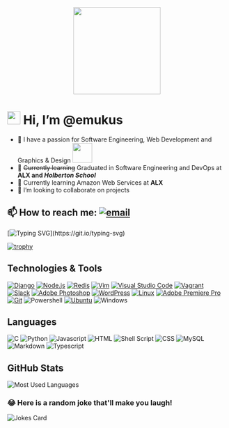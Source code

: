 <div id="header" align="center">
  <img src="https://media.giphy.com/media/jdPMeyv9rn0hZHh8n9/giphy.gif" width="200"/>
</div>

# <img src="https://media.giphy.com/media/hvRJCLFzcasrR4ia7z/giphy.gif" width="30px"/> Hi, I’m @emukus

- 👀 I have a passion for Software Engineering, Web Development and Graphics & Design <img src="https://media.giphy.com/media/WUlplcMpOCEmTGBtBW/giphy.gif" width="45">
- 🌴 ~~Currently learning~~ Graduated in Software Engineering and DevOps at **ALX and _Holberton School_**
- 🌱 Currently learning Amazon Web Services at **ALX**
- 💞️ I’m looking to collaborate on projects
## 📫 How to reach me: [![email](https://img.shields.io/badge/Gmail-D14836?style=for-the-badge&logo=gmail&logoColor=white)](mailto:mukuna.eugene@gmail.com)

[![Typing SVG](https://readme-typing-svg.herokuapp.com/?lines=Software+Engineering;Web+Development;Code+Testing;Graphic+Design;)](https://git.io/typing-svg)

[![trophy](https://github-profile-trophy.vercel.app/?username=emukus&theme=onedark&rank=SSS,SS,S,AAA,AA,A,B&margin-w=15)](https://github.com/ryo-ma/github-profile-trophy)

## Technologies & Tools
[![Django](https://img.shields.io/badge/Django-092E20?style=for-the-badge&logo=django&logoColor=white)](https://www.djangoproject.com/ "Django")
[![Node.js](https://img.shields.io/badge/Node.js-43853D?style=for-the-badge&logo=node.js&logoColor=white)](https://nodejs.org/en "Nodejs")
[![Redis](https://img.shields.io/badge/redis-%23DD0031.svg?&style=for-the-badge&logo=redis&logoColor=white)](https://redis.io/ "Redis")
[![Vim](https://img.shields.io/badge/VIM-%2311AB00.svg?style=for-the-badge&logo=vim&logoColor=white)](https://www.vim.org/ "Vim")
[![Visual Studio Code](https://img.shields.io/badge/Visual%20Studio%20Code-0078d7.svg?style=for-the-badge&logo=visual-studio-code&logoColor=white)](https://code.visualstudio.com/ "VS Code")
[![Vagrant](https://img.shields.io/badge/vagrant-%231563FF.svg?style=for-the-badge&logo=vagrant&logoColor=white)](https://vagrantup.com/ "Vagrant")
[![Slack](https://img.shields.io/badge/Slack-4A154B?style=for-the-badge&logo=slack&logoColor=white)](https://www.slack.com/ "Slack")
[![Adobe Photoshop](https://img.shields.io/badge/adobe%20photoshop-%2331A8FF.svg?style=for-the-badge&logo=adobe%20photoshop&logoColor=white)](https://www.photoshop.com/ "Photoshop")
[![WordPress](https://img.shields.io/badge/WordPress-%23117AC9.svg?style=for-the-badge&logo=WordPress&logoColor=white)](https://wordpress.com/website-builder/ "WordPress")
[![Linux](https://img.shields.io/badge/Linux-FCC624?style=for-the-badge&logo=linux&logoColor=black)](https://www.linux.org/ "Linux")
[![Adobe Premiere Pro](https://img.shields.io/badge/Adobe%20Premiere%20Pro-9999FF.svg?style=for-the-badge&logo=Adobe%20Premiere%20Pro&logoColor=white)](https://www.adobe.com/products/premiere.html "Premiere Pro")[![Git](https://img.shields.io/badge/git-%23F05033.svg?style=for-the-badge&logo=git&logoColor=white)](https://git-scm.com/ "Git")
![Powershell](https://img.shields.io/badge/Powershell-2CA5E0?style=for-the-badge&logo=powershell&logoColor=white)
[![Ubuntu](https://img.shields.io/badge/Ubuntu-E95420?style=for-the-badge&logo=ubuntu&logoColor=white)](https://ubuntu.com/ "Ubuntu")
![Windows](https://img.shields.io/badge/Windows-0078D6?style=for-the-badge&logo=windows&logoColor=white)

## Languages
![C](https://img.shields.io/badge/c-%2300599C.svg?style=for-the-badge&logo=c&logoColor=white)
![Python](https://img.shields.io/badge/python-3670A0?style=for-the-badge&logo=python&logoColor=ffdd54)
![Javascript](https://img.shields.io/badge/JavaScript-F7DF1E?style=for-the-badge&logo=javascript&logoColor=black)
![HTML](https://img.shields.io/badge/HTML-239120?style=for-the-badge&logo=html5&logoColor=white)
![Shell Script](https://img.shields.io/badge/shell_script-%23121011.svg?style=for-the-badge&logo=gnu-bash&logoColor=white)
![CSS](https://img.shields.io/badge/CSS-239120?&style=for-the-badge&logo=css3&logoColor=white)
![MySQL](https://img.shields.io/badge/MySQL-00000F?style=for-the-badge&logo=mysql&logoColor=white)
![Markdown](https://img.shields.io/badge/Markdown-000000?style=for-the-badge&logo=markdown&logoColor=white)
![Typescript](https://img.shields.io/badge/TypeScript-007ACC?style=for-the-badge&logo=typescript&logoColor=white)

## GitHub Stats
![Most Used Languages](https://github-readme-stats.vercel.app/api/top-langs/?username=emukus&theme=blue-green)


### 😂 Here is a random joke that'll make you laugh!
![Jokes Card](https://readme-jokes.vercel.app/api)

<!---
emukus/emukus is a ✨ special ✨ repository because its `README.md` (this file) appears on your GitHub profile.
You can click the Preview link to take a look at your changes.
--->

<img src="https://komarev.com/ghpvc/?username=emukus&style=flat-square&color=blue" alt=""/>
